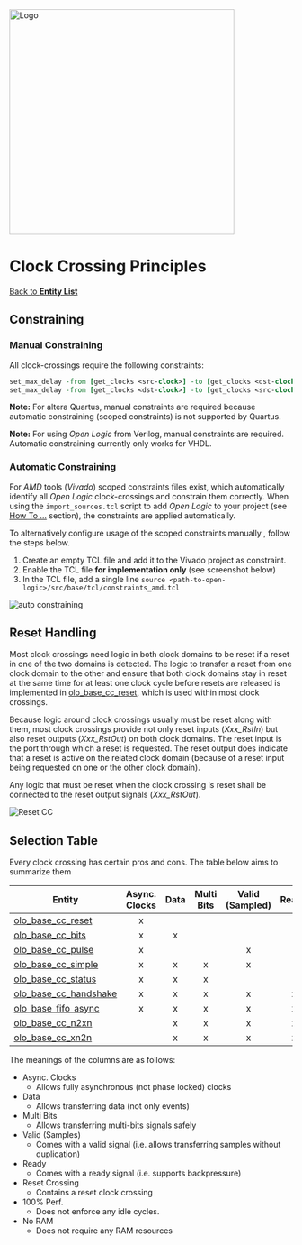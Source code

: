 <img src="../Logo.png" alt="Logo" width="400">

# Clock Crossing Principles

[Back to **Entity List**](../EntityList.md)

## Constraining

### Manual Constraining

All clock-crossings require the following constraints:

```tcl
set_max_delay -from [get_clocks <src-clock>] -to [get_clocks <dst-clock>] -datapath_only <period-of-faster-clock>
set_max_delay -from [get_clocks <dst-clock>] -to [get_clocks <src-clock>] -datapath_only <period-of-faster-clock>
```

**Note:** For altera Quartus, manual constraints are required because automatic constraining (scoped constraints) is not
supported by Quartus.

**Note:** For using _Open Logic_ from Verilog, manual constraints are required. Automatic constraining currently only
works for VHDL.

### Automatic Constraining

For _AMD_ tools (_Vivado_) scoped constraints files exist, which automatically identify all _Open Logic_ clock-crossings
and constrain them correctly. When using the `import_sources.tcl` script to add _Open Logic_ to your project (see
[How To ...](../HowTo.md) section), the constraints are applied automatically.

To alternatively configure usage of the scoped constraints manually , follow the steps below.

1. Create an empty TCL file and add it to the Vivado project as constraint.
2. Enable the TCL file **for implementation only** (see screenshot below)
3. In the TCL file, add a single line `source <path-to-open-logic>/src/base/tcl/constraints_amd.tcl`

![auto constraining](./clock_crossings/auto_constraining.png)

## Reset Handling

Most clock crossings need logic in both clock domains to be reset if a reset in one of the two domains is detected. The
logic to transfer a reset from one clock domain to the other and ensure that both clock domains stay in reset at the
same time for at least one clock cycle before resets are released is implemented in
[olo_base_cc_reset](./olo_base_cc_reset.md), which is used within most clock crossings.

Because logic around clock crossings usually must be reset along with them, most clock crossings provide not only reset
inputs (_Xxx_RstIn_) but also reset outputs (_Xxx_RstOut_) on both clock domains. The reset input is the port through
which a reset is requested. The reset output does indicate that a reset is active on the related clock domain (because
of a reset input being requested on one or the other clock domain).

Any logic that must be reset when the clock crossing is reset shall be connected to the reset output signals
(_Xxx_RstOut_).

![Reset CC](./clock_crossings/reset_cc.png)

## Selection Table

Every clock crossing has certain pros and cons. The table below aims to summarize them

| Entity                                              | Async. Clocks | Data | Multi Bits | Valid (Sampled) | Ready | Reset Crossing | 100% Perf. | No RAM |
| --------------------------------------------------- | :-----------: | :--: | :--------: | :-------------: | :---: | :------------: | :--------: | :----: |
| [olo_base_cc_reset](./olo_base_cc_reset.md)         |       x       |      |            |                 |       |       x        |            |   x    |
| [olo_base_cc_bits](./olo_base_cc_bits.md)           |       x       |  x   |            |                 |       |                |     x      |   x    |
| [olo_base_cc_pulse](./olo_base_cc_pulse.md)         |       x       |      |            |        x        |       |       x        |     x      |   x    |
| [olo_base_cc_simple](./olo_base_cc_simple.md)       |       x       |  x   |     x      |        x        |       |       x        |            |   x    |
| [olo_base_cc_status](./olo_base_cc_status.md)       |       x       |  x   |     x      |                 |       |       x        |            |   x    |
| [olo_base_cc_handshake](./olo_base_cc_handshake.md) |       x       |  x   |     x      |        x        |   x   |       x        |            |   x    |
| [olo_base_fifo_async](./olo_base_fifo_async.md)     |       x       |  x   |     x      |        x        |   x   |       x        |     x      |        |
| [olo_base_cc_n2xn](./olo_base_cc_n2xn.md)           |               |  x   |     x      |        x        |   x   |                |     x      |   x    |
| [olo_base_cc_xn2n](./olo_base_cc_xn2n.md)           |               |  x   |     x      |        x        |   x   |                |     x      |   x    |

The meanings of the columns are as follows:

- Async. Clocks
  - Allows fully asynchronous (not phase locked) clocks
- Data
  - Allows transferring data (not only events)
- Multi Bits
  - Allows transferring multi-bits signals safely
- Valid (Samples)
  - Comes with a valid signal (i.e. allows transferring samples without duplication)
- Ready
  - Comes with a ready signal (i.e. supports backpressure)
- Reset Crossing
  - Contains a reset clock crossing
- 100% Perf.
  - Does not enforce any idle cycles.
- No RAM
  - Does not require any RAM resources
